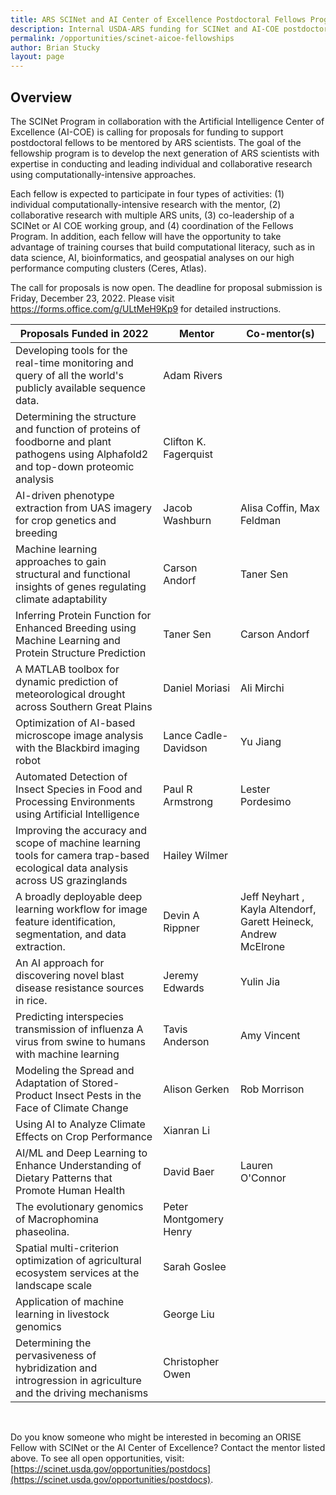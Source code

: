 ```yaml
---
title: ARS SCINet and AI Center of Excellence Postdoctoral Fellows Program (FY2023)
description: Internal USDA-ARS funding for SCINet and AI-COE postdoctoral fellowships.
permalink: /opportunities/scinet-aicoe-fellowships
author: Brian Stucky 
layout: page
---
```



## Overview

The SCINet Program in collaboration with the Artificial Intelligence Center of Excellence (AI-COE) is calling for proposals for funding to support postdoctoral fellows to be mentored by ARS scientists. The goal of the fellowship program is to develop the next generation of ARS scientists with expertise in conducting and leading individual and collaborative research using computationally-intensive approaches. 

Each fellow is expected to participate in four types of activities: (1) individual computationally-intensive research with the mentor, (2) collaborative research with multiple ARS units, (3) co-leadership of a SCINet or AI COE working group, and (4) coordination of the Fellows Program. In addition, each fellow will have the opportunity to take advantage of training courses that build computational literacy, such as in data science, AI, bioinformatics, and geospatial analyses on our high performance computing clusters (Ceres, Atlas).

The call for proposals is now open. The deadline for proposal submission is Friday, December 23, 2022. Please visit https://forms.office.com/g/ULtMeH9Kp9 for detailed instructions.

 

|Proposals Funded in 2022 | Mentor| Co-mentor(s)| 
|------|------|------|
| Developing tools for the real-time monitoring and query of all the world's publicly available sequence data. |	Adam Rivers		|	|
| Determining the structure and function of proteins of foodborne and plant pathogens using Alphafold2 and top-down proteomic analysis|	Clifton K. Fagerquist	||
| AI-driven phenotype extraction from UAS imagery for crop genetics and breeding|	Jacob Washburn|	Alisa Coffin, Max Feldman|	
| Machine learning approaches to gain structural and functional insights of genes regulating climate adaptability|	Carson Andorf	|Taner Sen|	
| Inferring Protein Function for Enhanced Breeding using Machine Learning and Protein Structure Prediction	|Taner Sen|	Carson Andorf	|
| A MATLAB toolbox for dynamic prediction of meteorological drought across Southern Great Plains |	Daniel Moriasi	|Ali Mirchi|	
| Optimization of AI-based microscope image analysis with the Blackbird imaging robot	|Lance Cadle-Davidson|	Yu Jiang|	
| Automated Detection of Insect Species in Food and Processing Environments using Artificial Intelligence|	Paul R Armstrong	|Lester Pordesimo	|
| Improving the accuracy and scope of machine learning tools for camera trap-based ecological data analysis across US grazinglands|	Hailey Wilmer		||	
| A broadly deployable deep learning workflow for image feature identification, segmentation, and data extraction.	|Devin A Rippner |Jeff Neyhart , Kayla Altendorf, Garett Heineck, Andrew McElrone |
| An AI approach for discovering novel blast disease resistance sources in rice.|	Jeremy Edwards	|Yulin Jia|	
| Predicting interspecies transmission of influenza A virus from swine to humans with machine learning	|Tavis Anderson	|Amy Vincent	|
| Modeling the Spread and Adaptation of Stored-Product Insect Pests in the Face of Climate Change |	Alison Gerken	|Rob Morrison	|
| Using AI to Analyze Climate Effects on Crop Performance	|Xianran Li|	|
| AI/ML and Deep Learning to Enhance Understanding of Dietary Patterns that Promote Human Health	|David Baer	|Lauren O'Connor|	
| The evolutionary genomics of Macrophomina phaseolina.	|Peter Montgomery Henry		||
| Spatial multi-criterion optimization of agricultural ecosystem services at the landscape scale|	Sarah Goslee	|	|
| Application of machine learning in livestock genomics|	George Liu	|
| Determining the pervasiveness of hybridization and introgression in agriculture and the driving mechanisms	|Christopher Owen	||


<br>

Do you know someone who might be interested in becoming an ORISE Fellow with SCINet or the AI Center of Excellence? Contact the mentor listed above. To see all open opportunities, visit: [https://scinet.usda.gov/opportunities/postdocs](https://scinet.usda.gov/opportunities/postdocs).



